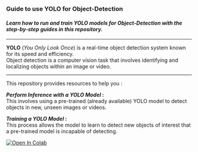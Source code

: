 ### Guide to use YOLO for Object-Detection


#### _Learn how to run and train YOLO models for Object-Detection with the step-by-step guides in this repository._

---

**YOLO** (_You Only Look Once_) is a real-time object detection system known for its speed and efficiency.\
Object detection is a computer vision task that involves identifying and localizing objects within an image or video.

---

This repository provides resources to help you :

**_Perform Inference with a YOLO Model_ :**\
This involves using a pre-trained (already available) YOLO model to detect objects in new, unseen images or videos.

**_Training a YOLO Model_ :**\
This process allows the model to learn to detect new objects of interest that a pre-trained model is incapable of detecting.

[![Open In Colab](https://colab.research.google.com/assets/colab-badge.svg)](https://colab.research.google.com/github/roboflow/notebooks/blob/main/notebooks/train-yolov8-object-detection-on-custom-dataset.ipynb)

